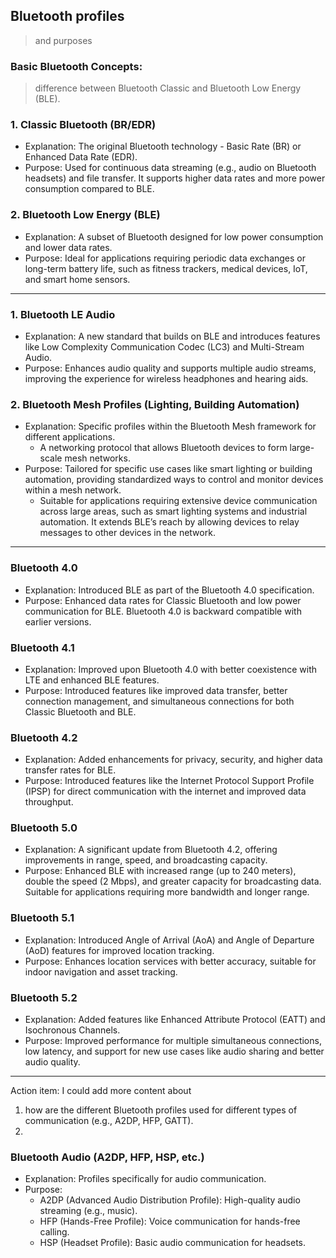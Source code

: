 ## Bluetooth profiles 
> and purposes

### Basic Bluetooth Concepts:
> difference between Bluetooth Classic and Bluetooth Low Energy (BLE).

### 1. Classic Bluetooth (BR/EDR)
* Explanation: The original Bluetooth technology - Basic Rate (BR) or Enhanced Data Rate (EDR).
* Purpose: Used for continuous data streaming (e.g., audio on Bluetooth headsets) and file transfer. It supports higher data rates and more power consumption compared to BLE.

### 2. Bluetooth Low Energy (BLE)
* Explanation: A subset of Bluetooth designed for low power consumption and lower data rates.
* Purpose: Ideal for applications requiring periodic data exchanges or long-term battery life, such as fitness trackers, medical devices, IoT, and smart home sensors.

---

### 1. Bluetooth LE Audio
* Explanation: A new standard that builds on BLE and introduces features like Low Complexity Communication Codec (LC3) and Multi-Stream Audio.
* Purpose: Enhances audio quality and supports multiple audio streams, improving the experience for wireless headphones and hearing aids.

### 2. Bluetooth Mesh Profiles (Lighting, Building Automation)
* Explanation: Specific profiles within the Bluetooth Mesh framework for different applications.
  * A networking protocol that allows Bluetooth devices to form large-scale mesh networks.
* Purpose: Tailored for specific use cases like smart lighting or building automation, providing standardized ways to control and monitor devices within a mesh network.
  * Suitable for applications requiring extensive device communication across large areas, such as smart lighting systems and industrial automation. It extends BLE’s reach by allowing devices to relay messages to other devices in the network.

---

### Bluetooth 4.0
* Explanation: Introduced BLE as part of the Bluetooth 4.0 specification.
* Purpose: Enhanced data rates for Classic Bluetooth and low power communication for BLE. Bluetooth 4.0 is backward compatible with earlier versions.

### Bluetooth 4.1
* Explanation: Improved upon Bluetooth 4.0 with better coexistence with LTE and enhanced BLE features.
* Purpose: Introduced features like improved data transfer, better connection management, and simultaneous connections for both Classic Bluetooth and BLE.

### Bluetooth 4.2
* Explanation: Added enhancements for privacy, security, and higher data transfer rates for BLE.
* Purpose: Introduced features like the Internet Protocol Support Profile (IPSP) for direct communication with the internet and improved data throughput.

### Bluetooth 5.0
* Explanation: A significant update from Bluetooth 4.2, offering improvements in range, speed, and broadcasting capacity.
* Purpose: Enhanced BLE with increased range (up to 240 meters), double the speed (2 Mbps), and greater capacity for broadcasting data. Suitable for applications requiring more bandwidth and longer range.

### Bluetooth 5.1
* Explanation: Introduced Angle of Arrival (AoA) and Angle of Departure (AoD) features for improved location tracking.
* Purpose: Enhances location services with better accuracy, suitable for indoor navigation and asset tracking.

### Bluetooth 5.2
* Explanation: Added features like Enhanced Attribute Protocol (EATT) and Isochronous Channels.
* Purpose: Improved performance for multiple simultaneous connections, low latency, and support for new use cases like audio sharing and better audio quality.

---

Action item: I could add more content about
1. how are the different Bluetooth profiles used for different types of communication (e.g., A2DP, HFP, GATT).
2. 

### Bluetooth Audio (A2DP, HFP, HSP, etc.)
* Explanation: Profiles specifically for audio communication.
* Purpose:
  * A2DP (Advanced Audio Distribution Profile): High-quality audio streaming (e.g., music).
  * HFP (Hands-Free Profile): Voice communication for hands-free calling.
  * HSP (Headset Profile): Basic audio communication for headsets.


